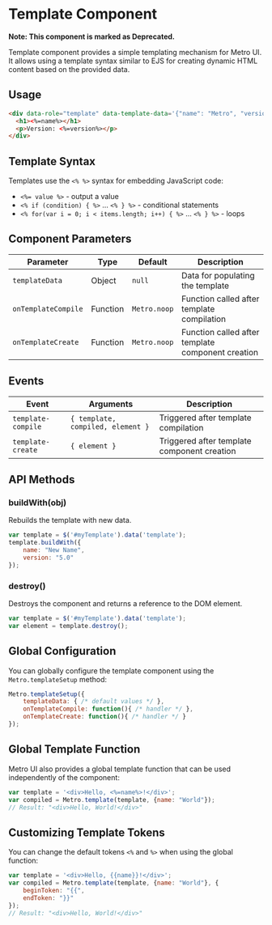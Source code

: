 # Template Component

**Note: This component is marked as Deprecated.**

Template component provides a simple templating mechanism for Metro UI. It allows using a template syntax similar to EJS for creating dynamic HTML content based on the provided data.

## Usage

```html
<div data-role="template" data-template-data='{"name": "Metro", "version": "4.0"}'>
  <h1><%=name%></h1>
  <p>Version: <%=version%></p>
</div>
```

## Template Syntax

Templates use the `<% %>` syntax for embedding JavaScript code:

- `<%= value %>` - output a value
- `<% if (condition) { %>` ... `<% } %>` - conditional statements
- `<% for(var i = 0; i < items.length; i++) { %>` ... `<% } %>` - loops

## Component Parameters

| Parameter | Type | Default | Description |
| --- | --- | --- | --- |
| `templateData` | Object | `null` | Data for populating the template |
| `onTemplateCompile` | Function | `Metro.noop` | Function called after template compilation |
| `onTemplateCreate` | Function | `Metro.noop` | Function called after template component creation |

## Events

| Event | Arguments | Description |
| --- | --- | --- |
| `template-compile` | `{ template, compiled, element }` | Triggered after template compilation |
| `template-create` | `{ element }` | Triggered after template component creation |

## API Methods

### buildWith(obj)

Rebuilds the template with new data.

```javascript
var template = $('#myTemplate').data('template');
template.buildWith({
    name: "New Name",
    version: "5.0"
});
```

### destroy()

Destroys the component and returns a reference to the DOM element.

```javascript
var template = $('#myTemplate').data('template');
var element = template.destroy();
```

## Global Configuration

You can globally configure the template component using the `Metro.templateSetup` method:

```javascript
Metro.templateSetup({
    templateData: { /* default values */ },
    onTemplateCompile: function(){ /* handler */ },
    onTemplateCreate: function(){ /* handler */ }
});
```

## Global Template Function

Metro UI also provides a global template function that can be used independently of the component:

```javascript
var template = '<div>Hello, <%=name%>!</div>';
var compiled = Metro.template(template, {name: "World"});
// Result: "<div>Hello, World!</div>"
```

## Customizing Template Tokens

You can change the default tokens `<%` and `%>` when using the global function:

```javascript
var template = '<div>Hello, {{name}}!</div>';
var compiled = Metro.template(template, {name: "World"}, {
    beginToken: "{{",
    endToken: "}}"
});
// Result: "<div>Hello, World!</div>"
```
